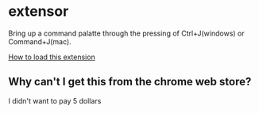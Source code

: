 # extensor

Bring up a command palatte through the pressing of Ctrl+J(windows) or Command+J(mac).

[How to load this extension](https://developer.chrome.com/extensions/getstarted)

## Why can't I get this from the chrome web store?
I didn't want to pay 5 dollars
